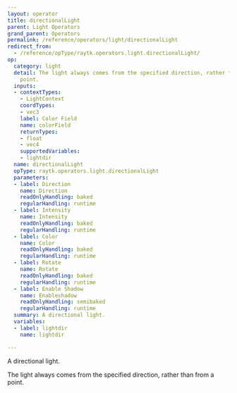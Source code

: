 ```yaml
---
layout: operator
title: directionalLight
parent: Light Operators
grand_parent: Operators
permalink: /reference/operators/light/directionalLight
redirect_from:
  - /reference/opType/raytk.operators.light.directionalLight/
op:
  category: light
  detail: The light always comes from the specified direction, rather than from a
    point.
  inputs:
  - contextTypes:
    - LightContext
    coordTypes:
    - vec3
    label: Color Field
    name: colorField
    returnTypes:
    - float
    - vec4
    supportedVariables:
    - lightdir
  name: directionalLight
  opType: raytk.operators.light.directionalLight
  parameters:
  - label: Direction
    name: Direction
    readOnlyHandling: baked
    regularHandling: runtime
  - label: Intensity
    name: Intensity
    readOnlyHandling: baked
    regularHandling: runtime
  - label: Color
    name: Color
    readOnlyHandling: baked
    regularHandling: runtime
  - label: Rotate
    name: Rotate
    readOnlyHandling: baked
    regularHandling: runtime
  - label: Enable Shadow
    name: Enableshadow
    readOnlyHandling: semibaked
    regularHandling: runtime
  summary: A directional light.
  variables:
  - label: lightdir
    name: lightdir

---
```



A directional light.

The light always comes from the specified direction, rather than from a point.